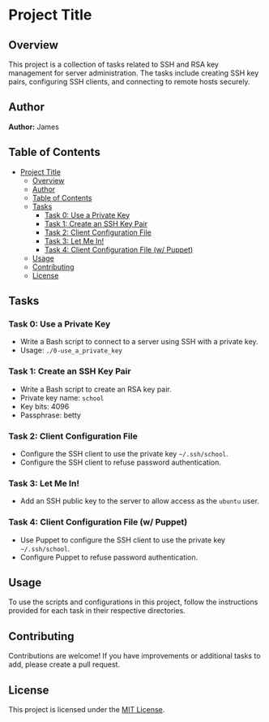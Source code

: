 # Project Title

## Overview

This project is a collection of tasks related to SSH and RSA key management for server administration. The tasks include creating SSH key pairs, configuring SSH clients, and connecting to remote hosts securely.

## Author

**Author:** James

## Table of Contents

- [Project Title](#project-title)
  - [Overview](#overview)
  - [Author](#author)
  - [Table of Contents](#table-of-contents)
  - [Tasks](#tasks)
    - [Task 0: Use a Private Key](#task-0-use-a-private-key)
    - [Task 1: Create an SSH Key Pair](#task-1-create-an-ssh-key-pair)
    - [Task 2: Client Configuration File](#task-2-client-configuration-file)
    - [Task 3: Let Me In!](#task-3-let-me-in)
    - [Task 4: Client Configuration File (w/ Puppet)](#task-4-client-configuration-file-w-puppet)
  - [Usage](#usage)
  - [Contributing](#contributing)
  - [License](#license)

## Tasks

### Task 0: Use a Private Key

- Write a Bash script to connect to a server using SSH with a private key.
- Usage: `./0-use_a_private_key`

### Task 1: Create an SSH Key Pair

- Write a Bash script to create an RSA key pair.
- Private key name: `school`
- Key bits: 4096
- Passphrase: betty

### Task 2: Client Configuration File

- Configure the SSH client to use the private key `~/.ssh/school`.
- Configure the SSH client to refuse password authentication.

### Task 3: Let Me In!

- Add an SSH public key to the server to allow access as the `ubuntu` user.

### Task 4: Client Configuration File (w/ Puppet)

- Use Puppet to configure the SSH client to use the private key `~/.ssh/school`.
- Configure Puppet to refuse password authentication.

## Usage

To use the scripts and configurations in this project, follow the instructions provided for each task in their respective directories.

## Contributing

Contributions are welcome! If you have improvements or additional tasks to add, please create a pull request.

## License

This project is licensed under the [MIT License](LICENSE).

